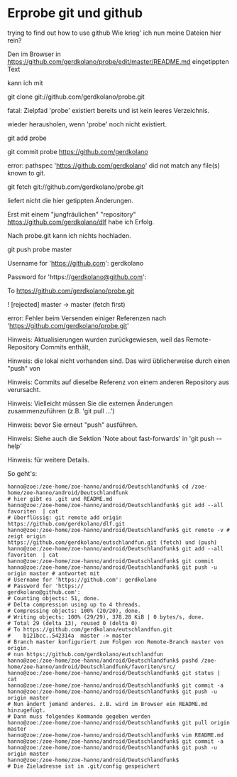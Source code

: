 Erprobe git und github
=====
trying to find out how to use github Wie krieg' ich nun meine Dateien hier rein?

Den im Browser in https://github.com/gerdkolano/probe/edit/master/README.md eingetippten Text

kann ich mit

  git clone git://github.com/gerdkolano/probe.git
  
  fatal: Zielpfad 'probe' existiert bereits und ist kein leeres Verzeichnis.
  
wieder herausholen, wenn 'probe' noch nicht existiert.

git add probe

git commit probe https://github.com/gerdkolano

error: pathspec 'https://github.com/gerdkolano' did not match any file(s) known to git.

git fetch git://github.com/gerdkolano/probe.git

liefert nicht die hier getippten Änderungen.

Erst mit einem "jungfräulichen" "repository" https://github.com/gerdkolano/dlf habe ich Erfolg.


Nach probe.git kann ich nichts hochladen.

git push probe master
 
Username for 'https://github.com': gerdkolano

Password for 'https://gerdkolano@github.com': 

To https://github.com/gerdkolano/probe.git

 ! [rejected]        master -> master (fetch first)

error: Fehler beim Versenden einiger Referenzen nach 'https://github.com/gerdkolano/probe.git'

Hinweis: Aktualisierungen wurden zurückgewiesen, weil das Remote-Repository Commits enthält,

Hinweis: die lokal nicht vorhanden sind. Das wird üblicherweise durch einen "push" von

Hinweis: Commits auf dieselbe Referenz von einem anderen Repository aus verursacht.

Hinweis: Vielleicht müssen Sie die externen Änderungen zusammenzuführen (z.B. 'git pull ...')

Hinweis: bevor Sie erneut "push" ausführen.

Hinweis: Siehe auch die Sektion 'Note about fast-forwards' in 'git push --help'

Hinweis: für weitere Details.

So geht's:

    hanno@zoe:/zoe-home/zoe-hanno/android/Deutschlandfunk$ cd /zoe-home/zoe-hanno/android/Deutschlandfunk
    # hier gibt es .git und README.md
    hanno@zoe:/zoe-home/zoe-hanno/android/Deutschlandfunk$ git add --all favoriten  | cat
    # überflüssig: git remote add origin https://github.com/gerdkolano/dlf.git
    hanno@zoe:/zoe-home/zoe-hanno/android/Deutschlandfunk$ git remote -v # zeigt origin	
    https://github.com/gerdkolano/eutschlandfun.git (fetch) und (push)
    hanno@zoe:/zoe-home/zoe-hanno/android/Deutschlandfunk$ git add --all favoriten  | cat
    hanno@zoe:/zoe-home/zoe-hanno/android/Deutschlandfunk$ git commit
    hanno@zoe:/zoe-home/zoe-hanno/android/Deutschlandfunk$ git push -u origin master # antwortet mit
    # Username for 'https://github.com': gerdkolano
    # Password for 'https://
    gerdkolano@github.com':
    # Counting objects: 51, done.
    # Delta compression using up to 4 threads.
    # Compressing objects: 100% (20/20), done.
    # Writing objects: 100% (29/29), 378.28 KiB | 0 bytes/s, done.
    # Total 29 (delta 13), reused 0 (delta 0)
    # To https://github.com/gerdkolano/eutschlandfun.git
    #    b121bcc..542314a  master -> master
    # Branch master konfiguriert zum Folgen von Remote-Branch master von origin.
    # nun https://github.com/gerdkolano/eutschlandfun
    hanno@zoe:/zoe-home/zoe-hanno/android/Deutschlandfunk$ pushd /zoe-home/zoe-hanno/android/Deutschlandfunk/favoriten/src/
    hanno@zoe:/zoe-home/zoe-hanno/android/Deutschlandfunk$ git status | cat
    hanno@zoe:/zoe-home/zoe-hanno/android/Deutschlandfunk$ git commit -a
    hanno@zoe:/zoe-home/zoe-hanno/android/Deutschlandfunk$ git push -u origin master
    # Nun ändert jemand anderes. z.B. wird im Browser ein README.md hinzugefügt.
    # Dann muss folgendes Kommando gegeben werden
    hanno@zoe:/zoe-home/zoe-hanno/android/Deutschlandfunk$ git pull origin master
    hanno@zoe:/zoe-home/zoe-hanno/android/Deutschlandfunk$ vim README.md
    hanno@zoe:/zoe-home/zoe-hanno/android/Deutschlandfunk$ git commit -a
    hanno@zoe:/zoe-home/zoe-hanno/android/Deutschlandfunk$ git push -u origin master
    hanno@zoe:/zoe-home/zoe-hanno/android/Deutschlandfunk$ 
    # Die Zieladresse ist in .git/config gespeichert
    
